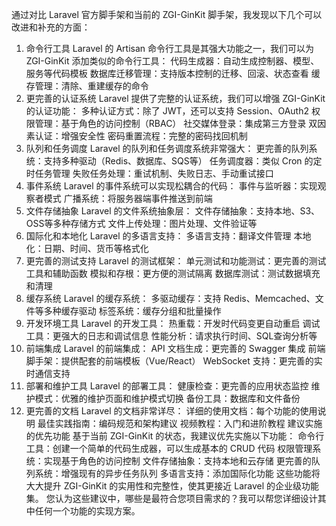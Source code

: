 通过对比 Laravel 官方脚手架和当前的 ZGI-GinKit 脚手架，我发现以下几个可以改进和补充的方面：
1. 命令行工具
Laravel 的 Artisan 命令行工具是其强大功能之一，我们可以为 ZGI-GinKit 添加类似的命令行工具：
代码生成器：自动生成控制器、模型、服务等代码模板
数据库迁移管理：支持版本控制的迁移、回滚、状态查看
缓存管理：清除、重建缓存的命令
2. 更完善的认证系统
Laravel 提供了完整的认证系统，我们可以增强 ZGI-GinKit 的认证功能：
多种认证方式：除了 JWT，还可以支持 Session、OAuth2
权限管理：基于角色的访问控制（RBAC）
社交媒体登录：集成第三方登录
双因素认证：增强安全性
密码重置流程：完整的密码找回机制
3. 队列和任务调度
Laravel 的队列和任务调度系统非常强大：
更完善的队列系统：支持多种驱动（Redis、数据库、SQS等）
任务调度器：类似 Cron 的定时任务管理
失败任务处理：重试机制、失败日志、手动重试接口
4. 事件系统
Laravel 的事件系统可以实现松耦合的代码：
事件与监听器：实现观察者模式
广播系统：将服务器端事件推送到前端
5. 文件存储抽象
Laravel 的文件系统抽象层：
文件存储抽象：支持本地、S3、OSS等多种存储方式
文件上传处理：图片处理、文件验证等
6. 国际化和本地化
Laravel 的多语言支持：
多语言支持：翻译文件管理
本地化：日期、时间、货币等格式化
7. 更完善的测试支持
Laravel 的测试框架：
单元测试和功能测试：更完善的测试工具和辅助函数
模拟和存根：更方便的测试隔离
数据库测试：测试数据填充和清理
8. 缓存系统
Laravel 的缓存系统：
多驱动缓存：支持 Redis、Memcached、文件等多种缓存驱动
标签系统：缓存分组和批量操作
9. 开发环境工具
Laravel 的开发工具：
热重载：开发时代码变更自动重启
调试工具：更强大的日志和调试信息
性能分析：请求执行时间、SQL查询分析等
10. 前端集成
Laravel 的前端集成：
API 文档生成：更完善的 Swagger 集成
前端脚手架：提供配套的前端模板（Vue/React）
WebSocket 支持：更完善的实时通信支持
11. 部署和维护工具
Laravel 的部署工具：
健康检查：更完善的应用状态监控
维护模式：优雅的维护页面和维护模式切换
备份工具：数据库和文件备份
12. 更完善的文档
Laravel 的文档非常详尽：
详细的使用文档：每个功能的使用说明
最佳实践指南：编码规范和架构建议
视频教程：入门和进阶教程
建议实施的优先功能
基于当前 ZGI-GinKit 的状态，我建议优先实施以下功能：
命令行工具：创建一个简单的代码生成器，可以生成基本的 CRUD 代码
权限管理系统：实现基于角色的访问控制
文件存储抽象：支持本地和云存储
更完善的队列系统：增强现有的异步任务队列
多语言支持：添加国际化功能
这些功能将大大提升 ZGI-GinKit 的实用性和完整性，使其更接近 Laravel 的企业级功能集。
您认为这些建议中，哪些是最符合您项目需求的？我可以帮您详细设计其中任何一个功能的实现方案。
